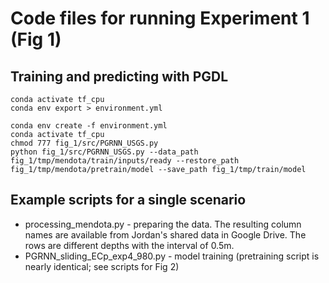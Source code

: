# Code files for running Experiment 1 (Fig 1)

## Training and predicting with PGDL

```shell script
conda activate tf_cpu
conda env export > environment.yml
```

```shell script
conda env create -f environment.yml
conda activate tf_cpu
chmod 777 fig_1/src/PGRNN_USGS.py
python fig_1/src/PGRNN_USGS.py --data_path fig_1/tmp/mendota/train/inputs/ready --restore_path fig_1/tmp/mendota/pretrain/model --save_path fig_1/tmp/train/model
```


## Example scripts for a single scenario

* processing_mendota.py - preparing the data. The resulting column names are available from Jordan's shared data in Google Drive. The rows are different depths with the interval of 0.5m.
* PGRNN_sliding_ECp_exp4_980.py - model training (pretraining script is nearly identical; see scripts for Fig 2)
